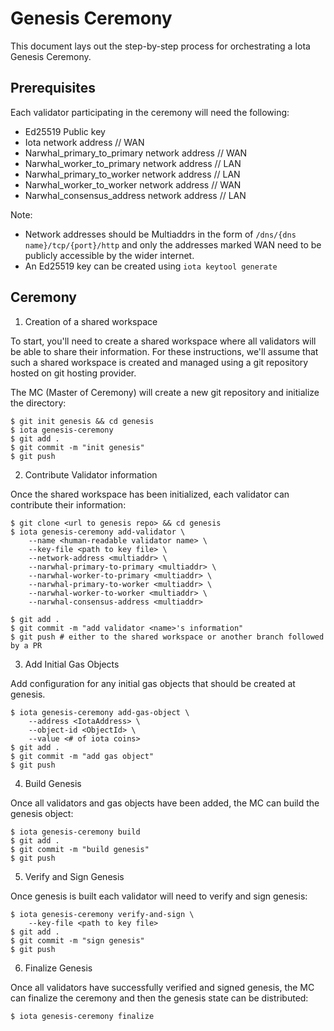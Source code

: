 # Genesis Ceremony

This document lays out the step-by-step process for orchestrating a Iota Genesis Ceremony.

## Prerequisites

Each validator participating in the ceremony will need the following:

-   Ed25519 Public key
-   Iota network address // WAN
-   Narwhal_primary_to_primary network address // WAN
-   Narwhal_worker_to_primary network address // LAN
-   Narwhal_primary_to_worker network address // LAN
-   Narwhal_worker_to_worker network address // WAN
-   Narwhal_consensus_address network address // LAN

Note:

-   Network addresses should be Multiaddrs in the form of `/dns/{dns name}/tcp/{port}/http` and
    only the addresses marked WAN need to be publicly accessible by the wider internet.
-   An Ed25519 key can be created using `iota keytool generate`

## Ceremony

1. Creation of a shared workspace

To start, you'll need to create a shared workspace where all validators will be able to share their
information. For these instructions, we'll assume that such a shared workspace is created and managed
using a git repository hosted on git hosting provider.

The MC (Master of Ceremony) will create a new git repository and initialize the directory:

```
$ git init genesis && cd genesis
$ iota genesis-ceremony
$ git add .
$ git commit -m "init genesis"
$ git push
```

2. Contribute Validator information

Once the shared workspace has been initialized, each validator can contribute their information:

```
$ git clone <url to genesis repo> && cd genesis
$ iota genesis-ceremony add-validator \
    --name <human-readable validator name> \
    --key-file <path to key file> \
    --network-address <multiaddr> \
    --narwhal-primary-to-primary <multiaddr> \
    --narwhal-worker-to-primary <multiaddr> \
    --narwhal-primary-to-worker <multiaddr> \
    --narwhal-worker-to-worker <multiaddr> \
    --narwhal-consensus-address <multiaddr>

$ git add .
$ git commit -m "add validator <name>'s information"
$ git push # either to the shared workspace or another branch followed by a PR
```

3. Add Initial Gas Objects

Add configuration for any initial gas objects that should be created at genesis.

```
$ iota genesis-ceremony add-gas-object \
    --address <IotaAddress> \
    --object-id <ObjectId> \
    --value <# of iota coins>
$ git add .
$ git commit -m "add gas object"
$ git push
```

4. Build Genesis

Once all validators and gas objects have been added, the MC can build the genesis object:

```
$ iota genesis-ceremony build
$ git add .
$ git commit -m "build genesis"
$ git push
```

5. Verify and Sign Genesis

Once genesis is built each validator will need to verify and sign genesis:

```
$ iota genesis-ceremony verify-and-sign \
    --key-file <path to key file>
$ git add .
$ git commit -m "sign genesis"
$ git push
```

6. Finalize Genesis

Once all validators have successfully verified and signed genesis, the MC can finalize the ceremony
and then the genesis state can be distributed:

```
$ iota genesis-ceremony finalize
```
